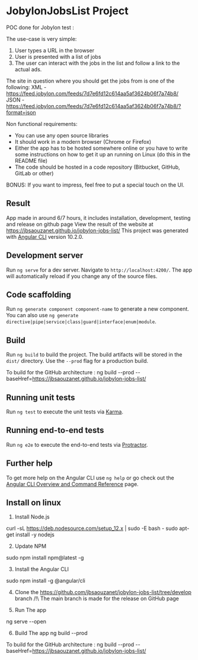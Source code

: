 # JobylonJobsList Project

POC done for Jobylon test :

The use-case is very simple:
1. User types a URL in the browser
2. User is presented with a list of jobs
3. The user can interact with the jobs in the list and follow a link to the actual ads.

The site in question where you should get the jobs from is one of the following:
XML - https://feed.jobylon.com/feeds/7d7e6fd12c614aa5af3624b06f7a74b8/
JSON - https://feed.jobylon.com/feeds/7d7e6fd12c614aa5af3624b06f7a74b8/?format=json

Non functional requirements:
* You can use any open source libraries
* It should work in a modern browser (Chrome or Firefox)
* Either the app has to be hosted somewhere online or you have to write some instructions on how to get it up an running on Linux (do this in the README file)
* The code should be hosted in a code repository (Bitbucket, GitHub, GitLab or other)

BONUS:
If you want to impress, feel free to put a special touch on the UI.

## Result

App made in around 6/7 hours, it includes installation, development, testing and release on github page
View the result of the website at https://jbsaouzanet.github.io/jobylon-jobs-list/
This project was generated with [Angular CLI](https://github.com/angular/angular-cli) version 10.2.0.

## Development server

Run `ng serve` for a dev server. Navigate to `http://localhost:4200/`. The app will automatically reload if you change any of the source files.

## Code scaffolding

Run `ng generate component component-name` to generate a new component. You can also use `ng generate directive|pipe|service|class|guard|interface|enum|module`.

## Build

Run `ng build` to build the project. The build artifacts will be stored in the `dist/` directory. Use the `--prod` flag for a production build.

To build for the GitHub architecture : ng build --prod --baseHref=https://jbsaouzanet.github.io/jobylon-jobs-list/  

## Running unit tests

Run `ng test` to execute the unit tests via [Karma](https://karma-runner.github.io).

## Running end-to-end tests

Run `ng e2e` to execute the end-to-end tests via [Protractor](http://www.protractortest.org/).

## Further help

To get more help on the Angular CLI use `ng help` or go check out the [Angular CLI Overview and Command Reference](https://angular.io/cli) page.

## Install on linux

1. Install Node.js

curl -sL https://deb.nodesource.com/setup_12.x | sudo -E bash -
sudo apt-get install -y nodejs

2. Update NPM

sudo npm install npm@latest -g

3. Install the Angular CLI

sudo npm install -g @angular/cli

4. Clone the https://github.com/jbsaouzanet/jobylon-jobs-list/tree/develop branch
/!\ The main branch is made for the release on GitHub page

5. Run The app 

ng serve --open

6. Build The app
ng build --prod

To build for the GitHub architecture : ng build --prod --baseHref=https://jbsaouzanet.github.io/jobylon-jobs-list/  
